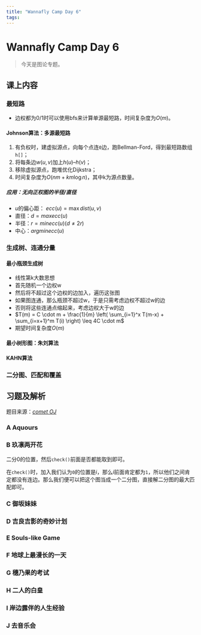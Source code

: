 ```yaml
---
title: "Wannafly Camp Day 6"
tags: 
---
```


# Wannafly Camp Day 6

> 今天是图论专题。

<!--more-->

## 课上内容

### 最短路

* 边权都为$0/1$时可以使用bfs来计算单源最短路，时间复杂度为$O(m)$。

#### Johnson算法：多源最短路

1. 有负权时，建虚拟源点，向每个点连`0`边，跑Bellman-Ford，得到最短路数组`h[]`；
2. 将每条边$w(u, v)$加上$h(u) – h(v)$；
3.  移除虚拟源点，跑堆优化Dijkstra；
4.  时间复杂度为$O(nm + km \log n)$，其中k为源点数量。

##### 应用：无向正权图的半径/直径

* $u$的偏心距： $ecc(u) = \max dist(u,v)$
* 直径：$d = max ecc(u)$
* 半径：$r = min ecc(u) (d \neq 2r)$
* 中心：$arg min ecc(u)$

### 生成树、连通分量

#### 最小瓶颈生成树
* 线性第k大数思想 
* 首先随机一个边权w
* 然后将不超过这个边权的边加入，遍历这张图
* 如果图连通，那么瓶颈不超过w，于是只需考虑边权不超过w的边
* 否则将这些连通点缩起来，考虑边权大于w的边
* $T(m) = C \cdot m + \frac{1}{m} \left( \sum_{i=1}^x T(m-x) + \sum_{i=x+1}^m T(i) \right) \leq 4C \cdot m$
* 期望时间复杂度$O(m)$

#### 最小树形图：朱刘算法

#### KAHN算法

### 二分图、匹配和覆盖

## 习题及解析

题目来源：[_comet OJ_](https://zhixincode.com/contest/30/problems)

### A Aquours

### B 玖凛两开花

二分$0$的位置，然后`check()`前面是否都能取到即可。

在`check()`时，加入我们认为`0`的位置是$i$，那么$i$前面肯定都为`1`，所以他们之间肯定都没有连边。那么我们便可以把这个图当成一个二分图，直接解二分图的最大匹配即可。

### C 御坂妹妹

### D 吉良吉影的奇妙计划

### E Souls-like Game

### F 地球上最漫长的一天

### G 穗乃果的考试

### H 二人的白皇

### I 岸边露伴的人生经验

### J 去音乐会